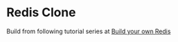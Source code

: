 # Redis Clone

Build from following tutorial series at [Build your own Redis](https://build-your-own.org/redis)
